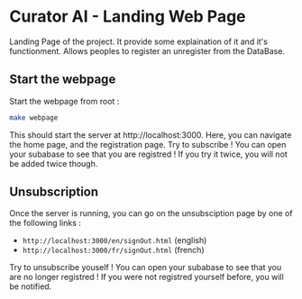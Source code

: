 # Curator AI - Landing Web Page

Landing Page of the project. It provide some explaination of it and it's functionment. Allows peoples to register an unregister from the DataBase.

## Start the webpage

Start the webpage from root :
```sh
make webpage
```

This should start the server at http://localhost:3000.
Here, you can navigate the home page, and the registration page. Try to subscribe !
You can open your subabase to see that you are registred !
If you try it twice, you will not be added twice though.

## Unsubscription

Once the server is running, you can go on the unsubsciption page by one of the following links : 
 - `http://localhost:3000/en/signOut.html` (english)
 - `http://localhost:3000/fr/signOut.html` (french)

Try to unsubscribe youself !
You can open your subabase to see that you are no longer registred !
If you were not registred yourself before, you will be notified.